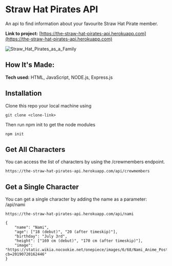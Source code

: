 # Straw Hat Pirates API

An api to find information about your favourite Straw Hat Pirate member.

**Link to project:** [https://the-straw-hat-pirates-api.herokuapp.com](https://the-straw-hat-pirates-api.herokuapp.com)

![Straw_Hat_Pirates_as_a_Family](https://user-images.githubusercontent.com/108495284/194785307-87aacfb2-3bd7-4f90-8984-11e7a5a62139.jpg)

## How It's Made:

 **Tech used:** HTML, JavaScript, NODE.js, Express.js
 
 ## Installation

 Clone this repo  your local machine using

 ```
 git clone <clone-link>
 ```
 Then run npm init to get the node modules
 ```
 npm init
 ```
 
 ## Get All Characters 

You can access the list of characters by using the /crewmembers endpoint.

```
https://the-straw-hat-pirates-api.herokuapp.com/api/crewmembers
```

 ## Get a Single Character 

You can get a single character by adding the name as a parameter: /api/nami

```
https://the-straw-hat-pirates-api.herokuapp.com/api/nami
```

```
{
    "name": "Nami",
    "age": ["18 (debut)", "20 (after timeskip)"],
    "birthday": "July 3rd",
    "height": ["169 cm (debut)", "170 cm (after timeskip)"],
    "image": "https://static.wikia.nocookie.net/onepiece/images/6/68/Nami_Anime_Post_Timeskip_Infobox.png/revision/latest?cb=20190720162446"
}
```
